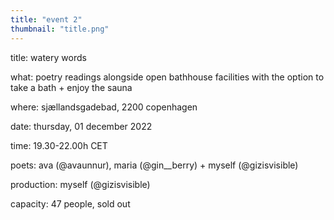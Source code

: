 ```yaml
---
title: "event 2"
thumbnail: "title.png"
---
```

title: 		watery words

what:		poetry readings alongside open bathhouse facilities with the option to take a bath + 		enjoy the sauna

where: 		sjællandsgadebad, 2200 copenhagen

date: 		thursday, 01 december 2022

time: 		19.30-22.00h CET

poets: 		ava (@avaunnur), maria (@gin__berry) + myself (@gizisvisible)

production:	myself (@gizisvisible)

capacity: 	47 people, sold out
